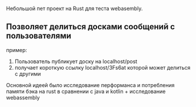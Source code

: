 Небольшой пет проект на Rust для теста webasembly.

Позволяет делиться досками сообщений с пользователями
---
пример:
1) Пользователь публикует доску на localhost/post 
2) получает короткую ссылку localhost/3Fs6at которой может делиться с другими


Основной идеей было исследование перформанса и потребления памяти бэка на rust в сравнении с java и kotlin + исследование webassembly
